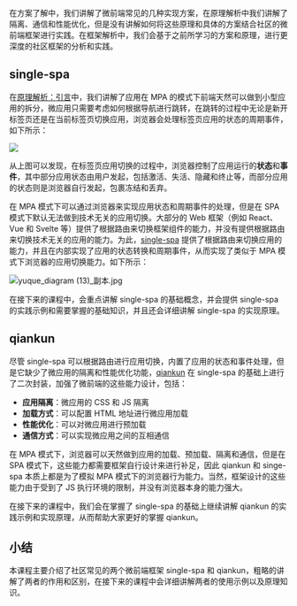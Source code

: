 在方案了解中，我们讲解了微前端常见的几种实现方案，在原理解析中我们讲解了隔离、通信和性能优化，但是没有讲解如何将这些原理和具体的方案结合社区的微前端框架进行实践。在框架解析中，我们会基于之前所学习的方案和原理，进行更深度的社区框架的分析和实践。

## single-spa

在[原理解析：引言](https://juejin.cn/book/7258893482318626868/section/7259192824322031631#heading-0)中，我们讲解了应用在 MPA 的模式下前端天然可以做到小型应用的拆分，微应用只需要考虑如何根据导航进行跳转，在跳转的过程中无论是新开标签页还是在当前标签页切换应用，浏览器会处理标签页应用的状态的周期事件，如下所示：

![](https://p3-juejin.byteimg.com/tos-cn-i-k3u1fbpfcp/440aa671d6fd473590ac1d1fd508327e~tplv-k3u1fbpfcp-zoom-1.image)

从上图可以发现，在标签页应用切换的过程中，浏览器控制了应用运行的**状态**和**事件**，其中部分应用状态由用户发起，包括激活、失活、隐藏和终止等，而部分应用的状态则是浏览器自行发起，包裹冻结和丢弃。

在 MPA 模式下可以通过浏览器来实现应用状态和周期事件的处理，但是在 SPA 模式下默认无法做到技术无关的应用切换。大部分的 Web 框架（例如 React、Vue 和 Svelte 等）提供了根据路由来切换框架组件的能力，并没有提供根据路由来切换技术无关的应用的能力。为此，[single-spa](https://single-spa.js.org/) 提供了根据路由来切换应用的能力，并且在内部实现了应用的状态转换和周期事件，从而实现了类似于 MPA 模式下浏览器的应用切换能力。如下所示：

![yuque_diagram (13)_副本.jpg](https://p3-juejin.byteimg.com/tos-cn-i-k3u1fbpfcp/3ec25b2a864b475ebc511a49eb386a9a~tplv-k3u1fbpfcp-jj-mark:0:0:0:0:q75.image#?w=2160&h=1000&s=271200&e=png&b=f3f4f4)

在接下来的课程中，会重点讲解 single-spa 的基础概念，并会提供 single-spa 的实践示例和需要掌握的基础知识，并且还会详细讲解 single-spa 的实现原理。


## qiankun

尽管 single-spa 可以根据路由进行应用切换，内置了应用的状态和事件处理，但是它缺少了微应用的隔离和性能优化功能，[qiankun](https://qiankun.umijs.org/zh) 在 single-spa 的基础上进行了二次封装，加强了微前端的这些能力设计，包括：

- **应用隔离**：微应用的 CSS 和 JS 隔离
- **加载方式**：可以配置 HTML 地址进行微应用加载
- **性能优化**：可以对微应用进行预加载
- **通信方式**：可以实现微应用之间的互相通信


在 MPA 模式下，浏览器可以天然做到应用的加载、预加载、隔离和通信，但是在 SPA 模式下，这些能力都需要框架自行设计来进行补足，因此 qiankun 和 singe-spa 本质上都是为了模拟 MPA 模式下的浏览器行为能力。当然，框架设计的这些能力由于受到了 JS 执行环境的限制，并没有浏览器本身的能力强大。

在接下来的课程中，我们会在掌握了 single-spa 的基础上继续讲解 qiankun 的实践示例和实现原理，从而帮助大家更好的掌握 qiankun。


## 小结

本课程主要介绍了社区常见的两个微前端框架 single-spa 和 qiankun，粗略的讲解了两者的作用和区别，在接下来的课程中会详细讲解两者的使用示例以及原理知识。
